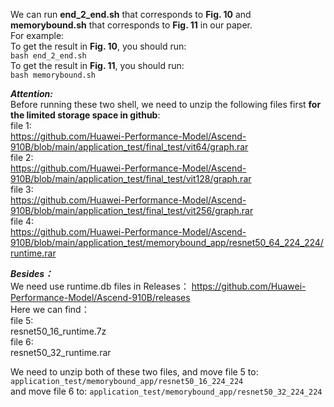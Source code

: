   We can run **end_2_end.sh** that corresponds to **Fig. 10** and **memorybound.sh** that corresponds to **Fig. 11** in our paper.<br>
  For example:<br>
  To get the result in **Fig. 10**, you should run:<br>
  `bash end_2_end.sh`<br>
  To get the result in **Fig. 11**, you should run:<br>
  `bash memorybound.sh`<br>
  
  ***Attention:***<br>
  Before running these two shell, we need to unzip the following files first **for the limited storage space in github**:<br>
  file 1:<br>
  https://github.com/Huawei-Performance-Model/Ascend-910B/blob/main/application_test/final_test/vit64/graph.rar<br>
  file 2:<br>
  https://github.com/Huawei-Performance-Model/Ascend-910B/blob/main/application_test/final_test/vit128/graph.rar<br>
  file 3:<br>
  https://github.com/Huawei-Performance-Model/Ascend-910B/blob/main/application_test/final_test/vit256/graph.rar<br>
  file 4:<br>
  https://github.com/Huawei-Performance-Model/Ascend-910B/blob/main/application_test/memorybound_app/resnet50_64_224_224/runtime.rar<br>
  
  ***Besides：***<br>
  We need use runtime.db files in Releases：
  https://github.com/Huawei-Performance-Model/Ascend-910B/releases<br>
  Here we can find：<br>
  file 5:<br>
  resnet50_16_runtime.7z<br>
  file 6:<br>
  resnet50_32_runtime.rar<br>

  We need to unzip both of these two files, and move file 5 to:
  `application_test/memorybound_app/resnet50_16_224_224`<br>
  and move file 6 to:
  `application_test/memorybound_app/resnet50_32_224_224`<br>

